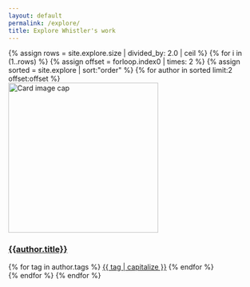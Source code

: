 ```yaml
---
layout: default
permalink: /explore/
title: Explore Whistler's work
---
```

<div class="container mb-3">
  <div class="row">
{% assign rows = site.explore.size | divided_by: 2.0 | ceil %}
{% for i in (1..rows) %}
{% assign offset = forloop.index0 | times: 2 %}
{% assign sorted = site.explore | sort:"order" %}
    {% for author in sorted limit:2 offset:offset %}
    <div class="col-md-4 mb-3">
      <div class="card h-100" >
        <a href="{{site.baseurl}}{{ author.permalink }}" class="stretched-link">
          <img class="card-img-top square" src="{{author.preview}}" alt="Card image cap" width="300" height="300"/>
        </a>
        <div class="card-body">
          <h3 class="lead mt-2">
            <a href="{{site.baseurl}}{{ author.permalink }}" class="stretched-link">{{author.title}}</a>
          </h3>
          {% for tag in author.tags %}
          <span class="badge badge-dark badge-large p-2 mb-2 mr-2 ">
            <a href="" class="text-white"><i class="fas fa-tags"></i> {{ tag | capitalize }}</a>
          </span>
          {% endfor %}
        </div>
      </div>
    </div>
    {% endfor %}
  {% endfor %}
  </div>
</div>
